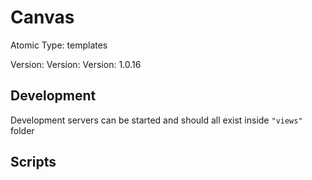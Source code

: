 # Canvas

Atomic Type: templates

Version: Version: Version: 1.0.16



## Development

Development servers can be started and should all exist inside `"views"` folder

## Scripts
